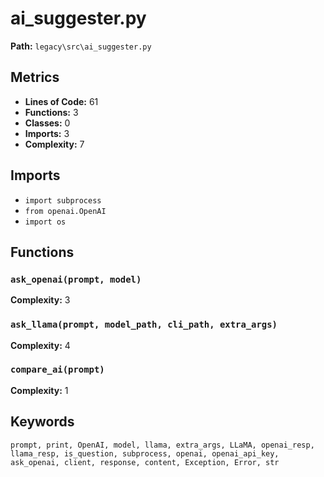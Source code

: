 # ai_suggester.py

**Path:** `legacy\src\ai_suggester.py`

## Metrics

- **Lines of Code:** 61
- **Functions:** 3
- **Classes:** 0
- **Imports:** 3
- **Complexity:** 7

## Imports

- `import subprocess`
- `from openai.OpenAI`
- `import os`

## Functions

### `ask_openai(prompt, model)`

**Complexity:** 3

### `ask_llama(prompt, model_path, cli_path, extra_args)`

**Complexity:** 4

### `compare_ai(prompt)`

**Complexity:** 1

## Keywords

`prompt, print, OpenAI, model, llama, extra_args, LLaMA, openai_resp, llama_resp, is_question, subprocess, openai, openai_api_key, ask_openai, client, response, content, Exception, Error, str`

